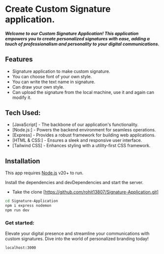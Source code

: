 # Create Custom Signature application.
##### Welcome to our Custom Signature Application! This application empowers you to create personalized signatures with ease, adding a touch of professionalism and personality to your digital communications.


## Features

 - Signature application to make custom signature.
- You can choose font of your own style.
- You can write the text name in signature.
- Can draw your own style.
- Can upload the signature from the local machine, use it and again can modify it.


## Tech Used:

- [JavaScript] - The backbone of our application's functionality.
- [Node.js:] - Powers the backend environment for seamless operations.
- [Express] - Provides a robust framework for building web applications.
- [HTML & CSS:] - Ensures a sleek and responsive user interface.
- [Tailwind CSS] - Enhances styling with a utility-first CSS framework.

    

## Installation

 This app requires [Node.js](https://nodejs.org/) v20+ to run.

Install the dependencies and devDependencies and start the server.

* Take the clone [https://github.com/rohit13807/Signature-Application.git]

```sh
cd Signature-Application
npm i express nodemon
npm run dev
```

### Get started: 

Elevate your digital presence and streamline your communications with custom signatures. 
Dive into the world of personalized branding today!

```sh
localhost:3000
```


  
